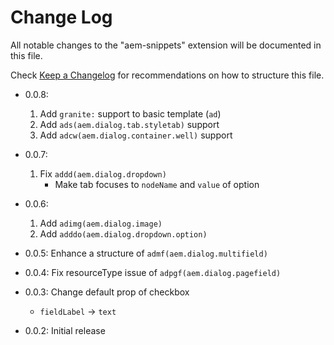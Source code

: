 # Change Log

All notable changes to the "aem-snippets" extension will be documented in this file.

Check [Keep a Changelog](http://keepachangelog.com/) for recommendations on how to structure this file.

- 0.0.8:

  1. Add `granite:` support to basic template (`ad`)
  2. Add `ads(aem.dialog.tab.styletab)` support
  3. Add `adcw(aem.dialog.container.well)` support

- 0.0.7:

  1. Fix `addd(aem.dialog.dropdown)`
     - Make tab focuses to `nodeName` and `value` of option

- 0.0.6:

  1. Add `adimg(aem.dialog.image)`
  1. Add `adddo(aem.dialog.dropdown.option)`

- 0.0.5: Enhance a structure of `admf(aem.dialog.multifield)`

- 0.0.4: Fix resourceType issue of `adpgf(aem.dialog.pagefield)`

- 0.0.3: Change default prop of checkbox
  - `fieldLabel` -> `text`
- 0.0.2: Initial release
